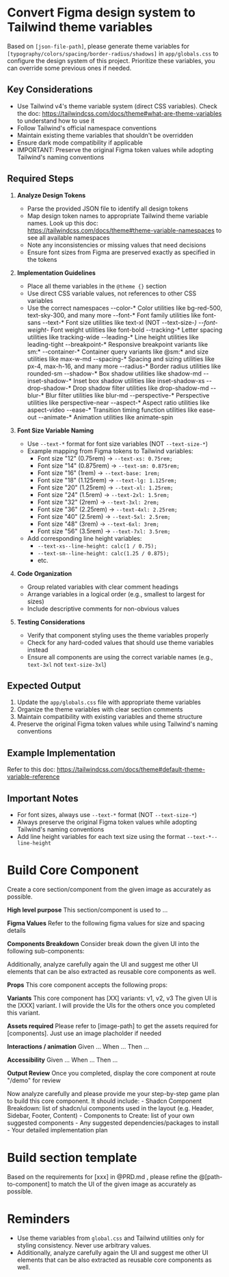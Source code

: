 # Convert Figma design system to Tailwind theme variables
Based on `[json-file-path]`, please generate theme variables for `[typography/colors/spacing/border-radius/shadows]` in `app/globals.css` to configure the design system of this project. Prioritize these variables, you can override some previous ones if needed.

## Key Considerations
- Use Tailwind v4's theme variable system (direct CSS variables). Check the doc: https://tailwindcss.com/docs/theme#what-are-theme-variables to understand how to use it
- Follow Tailwind's official namespace conventions
- Maintain existing theme variables that shouldn't be overridden
- Ensure dark mode compatibility if applicable
- IMPORTANT: Preserve the original Figma token values while adopting Tailwind's naming conventions

## Required Steps
1. **Analyze Design Tokens**
   - Parse the provided JSON file to identify all design tokens
   - Map design token names to appropriate Tailwind theme variable names. Look up this doc: https://tailwindcss.com/docs/theme#theme-variable-namespaces to see all available namespaces
   - Note any inconsistencies or missing values that need decisions
   - Ensure font sizes from Figma are preserved exactly as specified in the tokens

2. **Implementation Guidelines**
   - Place all theme variables in the `@theme {}` section
   - Use direct CSS variable values, not references to other CSS variables
   - Use the correct namespaces
        --color-*	Color utilities like bg-red-500, text-sky-300, and many more
        --font-*	Font family utilities like font-sans
        --text-*	Font size utilities like text-xl (NOT --text-size-*)
        --font-weight-*	Font weight utilities like font-bold
        --tracking-*	Letter spacing utilities like tracking-wide
        --leading-*	Line height utilities like leading-tight
        --breakpoint-*	Responsive breakpoint variants like sm:*
        --container-*	Container query variants like @sm:* and size utilities like max-w-md
        --spacing-*	Spacing and sizing utilities like px-4, max-h-16, and many more
        --radius-*	Border radius utilities like rounded-sm
        --shadow-*	Box shadow utilities like shadow-md
        --inset-shadow-*	Inset box shadow utilities like inset-shadow-xs
        --drop-shadow-*	Drop shadow filter utilities like drop-shadow-md
        --blur-*	Blur filter utilities like blur-md
        --perspective-*	Perspective utilities like perspective-near
        --aspect-*	Aspect ratio utilities like aspect-video
        --ease-*	Transition timing function utilities like ease-out
        --animate-*	Animation utilities like animate-spin

3. **Font Size Variable Naming**
   - Use `--text-*` format for font size variables (NOT `--text-size-*`)
   - Example mapping from Figma tokens to Tailwind variables:
     - Font size "12" (0.75rem) → `--text-xs: 0.75rem;`
     - Font size "14" (0.875rem) → `--text-sm: 0.875rem;`
     - Font size "16" (1rem) → `--text-base: 1rem;`
     - Font size "18" (1.125rem) → `--text-lg: 1.125rem;`
     - Font size "20" (1.25rem) → `--text-xl: 1.25rem;`
     - Font size "24" (1.5rem) → `--text-2xl: 1.5rem;`
     - Font size "32" (2rem) → `--text-3xl: 2rem;`
     - Font size "36" (2.25rem) → `--text-4xl: 2.25rem;`
     - Font size "40" (2.5rem) → `--text-5xl: 2.5rem;`
     - Font size "48" (3rem) → `--text-6xl: 3rem;`
     - Font size "56" (3.5rem) → `--text-7xl: 3.5rem;`
   - Add corresponding line height variables:
     - `--text-xs--line-height: calc(1 / 0.75);`
     - `--text-sm--line-height: calc(1.25 / 0.875);`
     - etc.

4. **Code Organization**
   - Group related variables with clear comment headings
   - Arrange variables in a logical order (e.g., smallest to largest for sizes)
   - Include descriptive comments for non-obvious values

5. **Testing Considerations**
   - Verify that component styling uses the theme variables properly
   - Check for any hard-coded values that should use theme variables instead
   - Ensure all components are using the correct variable names (e.g., `text-3xl` not `text-size-3xl`)

## Expected Output
1. Update the `app/globals.css` file with appropriate theme variables
2. Organize the theme variables with clear section comments
3. Maintain compatibility with existing variables and theme structure
4. Preserve the original Figma token values while using Tailwind's naming conventions

## Example Implementation
Refer to this doc: https://tailwindcss.com/docs/theme#default-theme-variable-reference

## Important Notes
- For font sizes, always use `--text-*` format (NOT `--text-size-*`)
- Always preserve the original Figma token values while adopting Tailwind's naming conventions
- Add line height variables for each text size using the format `--text-*--line-height`

# Build Core Component
Create a core section/component from the given image as accurately as possible.

**High level purpose**
This section/component is used to ...

**Figma Values**
Refer to the following figma values for size and spacing details

**Components Breakdown**
Consider break down the given UI into the following sub-components:

Additionally, analyze carefully again the UI and suggest me other UI elements that can be also extracted as reusable core components as well.

**Props**
This core component accepts the following props:

**Variants**
This core component has [XX] variants: v1, v2, v3
The given UI is the [XXX] variant. I will provide the UIs for the others once you completed this variant.

**Assets required**
Please refer to [image-path] to get the assets required for [components]. 
Just use an image placholder if needed


**Interactions / animation**
Given ...
When ...
Then ...

**Accessibility**
Given ...
When ...
Then ...


**Output Review**
Once you completed, display the core component at route "/demo" for review

Now analyze carefully and please provide me your step-by-step game plan to build this core component. It should include:
    - Shadcn Component Breakdown: list of shadcn/ui components used in the layout (e.g. Header, Sidebar, Footer, Content)
    - Components to Create: list of your own suggested components
    - Any suggested dependencies/packages to install
    - Your detailed implementation plan


# Build section template
Based on the requirements for [xxx] in @PRD.md , please refine the @[path-to-component]  to match the UI of the given image as accurately as possible. 

# Reminders
- Use theme variables from `global.css` and Tailwind utilities only for styling consistency. Never use arbitrary values.
- Additionally, analyze carefully again the UI and suggest me other UI elements that can be also extracted as reusable core components as well.